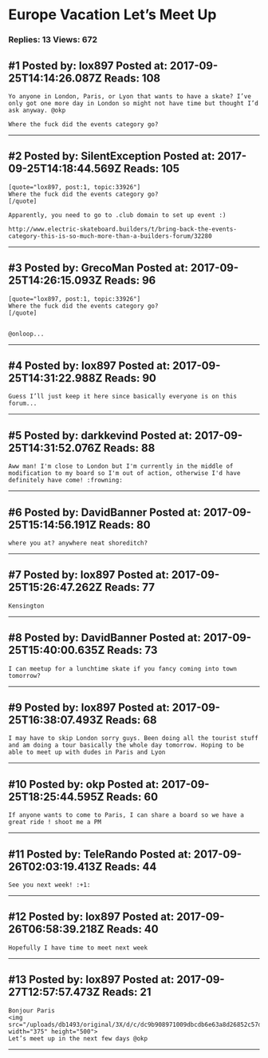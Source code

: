 # Europe Vacation Let’s Meet Up

### Replies: 13 Views: 672

## \#1 Posted by: lox897 Posted at: 2017-09-25T14:14:26.087Z Reads: 108

```
Yo anyone in London, Paris, or Lyon that wants to have a skate? I’ve only got one more day in London so might not have time but thought I’d ask anyway. @okp

Where the fuck did the events category go?
```

---
## \#2 Posted by: SilentException Posted at: 2017-09-25T14:18:44.569Z Reads: 105

```
[quote="lox897, post:1, topic:33926"]
Where the fuck did the events category go?
[/quote]

Apparently, you need to go to .club domain to set up event :)

http://www.electric-skateboard.builders/t/bring-back-the-events-category-this-is-so-much-more-than-a-builders-forum/32280
```

---
## \#3 Posted by: GrecoMan Posted at: 2017-09-25T14:26:15.093Z Reads: 96

```
[quote="lox897, post:1, topic:33926"]
Where the fuck did the events category go?
[/quote]


@onloop...
```

---
## \#4 Posted by: lox897 Posted at: 2017-09-25T14:31:22.988Z Reads: 90

```
Guess I’ll just keep it here since basically everyone is on this forum...
```

---
## \#5 Posted by: darkkevind Posted at: 2017-09-25T14:31:52.076Z Reads: 88

```
Aww man! I'm close to London but I'm currently in the middle of modification to my board so I'm out of action, otherwise I'd have definitely have come! :frowning:
```

---
## \#6 Posted by: DavidBanner Posted at: 2017-09-25T15:14:56.191Z Reads: 80

```
where you at? anywhere neat shoreditch?
```

---
## \#7 Posted by: lox897 Posted at: 2017-09-25T15:26:47.262Z Reads: 77

```
Kensington
```

---
## \#8 Posted by: DavidBanner Posted at: 2017-09-25T15:40:00.635Z Reads: 73

```
I can meetup for a lunchtime skate if you fancy coming into town tomorrow?
```

---
## \#9 Posted by: lox897 Posted at: 2017-09-25T16:38:07.493Z Reads: 68

```
I may have to skip London sorry guys. Been doing all the tourist stuff and am doing a tour basically the whole day tomorrow. Hoping to be able to meet up with dudes in Paris and Lyon
```

---
## \#10 Posted by: okp Posted at: 2017-09-25T18:25:44.595Z Reads: 60

```
If anyone wants to come to Paris, I can share a board so we have a great ride ! shoot me a PM
```

---
## \#11 Posted by: TeleRando Posted at: 2017-09-26T02:03:19.413Z Reads: 44

```
See you next week! :+1:
```

---
## \#12 Posted by: lox897 Posted at: 2017-09-26T06:58:39.218Z Reads: 40

```
Hopefully I have time to meet next week
```

---
## \#13 Posted by: lox897 Posted at: 2017-09-27T12:57:57.473Z Reads: 21

```
Bonjour Paris
<img src="/uploads/db1493/original/3X/d/c/dc9b908971009dbcdb6e63a8d26852c57d821e4e.jpg" width="375" height="500">
Let’s meet up in the next few days @okp
```

---
